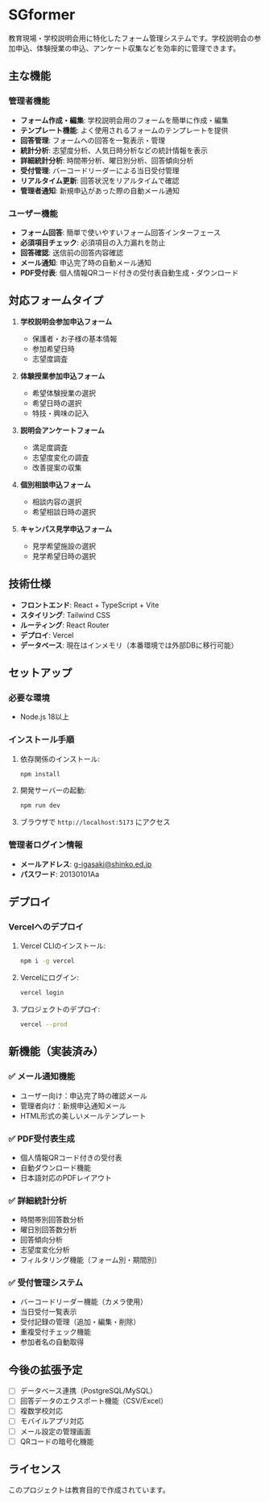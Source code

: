 # SGformer

教育現場・学校説明会用に特化したフォーム管理システムです。学校説明会の参加申込、体験授業の申込、アンケート収集などを効率的に管理できます。

## 主な機能

### 管理者機能
- **フォーム作成・編集**: 学校説明会用のフォームを簡単に作成・編集
- **テンプレート機能**: よく使用されるフォームのテンプレートを提供
- **回答管理**: フォームへの回答を一覧表示・管理
- **統計分析**: 志望度分析、人気日時分析などの統計情報を表示
- **詳細統計分析**: 時間帯分析、曜日別分析、回答傾向分析
- **受付管理**: バーコードリーダーによる当日受付管理
- **リアルタイム更新**: 回答状況をリアルタイムで確認
- **管理者通知**: 新規申込があった際の自動メール通知

### ユーザー機能
- **フォーム回答**: 簡単で使いやすいフォーム回答インターフェース
- **必須項目チェック**: 必須項目の入力漏れを防止
- **回答確認**: 送信前の回答内容確認
- **メール通知**: 申込完了時の自動メール通知
- **PDF受付表**: 個人情報QRコード付きの受付表自動生成・ダウンロード

## 対応フォームタイプ

1. **学校説明会参加申込フォーム**
   - 保護者・お子様の基本情報
   - 参加希望日時
   - 志望度調査

2. **体験授業参加申込フォーム**
   - 希望体験授業の選択
   - 希望日時の選択
   - 特技・興味の記入

3. **説明会アンケートフォーム**
   - 満足度調査
   - 志望度変化の調査
   - 改善提案の収集

4. **個別相談申込フォーム**
   - 相談内容の選択
   - 希望相談日時の選択

5. **キャンパス見学申込フォーム**
   - 見学希望施設の選択
   - 見学希望日時の選択

## 技術仕様

- **フロントエンド**: React + TypeScript + Vite
- **スタイリング**: Tailwind CSS
- **ルーティング**: React Router
- **デプロイ**: Vercel
- **データベース**: 現在はインメモリ（本番環境では外部DBに移行可能）

## セットアップ

### 必要な環境
- Node.js 18以上

### インストール手順

1. 依存関係のインストール:
   ```bash
   npm install
   ```

2. 開発サーバーの起動:
   ```bash
   npm run dev
   ```

3. ブラウザで `http://localhost:5173` にアクセス

### 管理者ログイン情報
- **メールアドレス**: g-igasaki@shinko.ed.jp
- **パスワード**: 20130101Aa

## デプロイ

### Vercelへのデプロイ

1. Vercel CLIのインストール:
   ```bash
   npm i -g vercel
   ```

2. Vercelにログイン:
   ```bash
   vercel login
   ```

3. プロジェクトのデプロイ:
   ```bash
   vercel --prod
   ```

## 新機能（実装済み）

### ✅ メール通知機能
- ユーザー向け：申込完了時の確認メール
- 管理者向け：新規申込通知メール
- HTML形式の美しいメールテンプレート

### ✅ PDF受付表生成
- 個人情報QRコード付きの受付表
- 自動ダウンロード機能
- 日本語対応のPDFレイアウト

### ✅ 詳細統計分析
- 時間帯別回答数分析
- 曜日別回答数分析
- 回答傾向分析
- 志望度変化分析
- フィルタリング機能（フォーム別・期間別）

### ✅ 受付管理システム
- バーコードリーダー機能（カメラ使用）
- 当日受付一覧表示
- 受付記録の管理（追加・編集・削除）
- 重複受付チェック機能
- 参加者名の自動取得

## 今後の拡張予定

- [ ] データベース連携（PostgreSQL/MySQL）
- [ ] 回答データのエクスポート機能（CSV/Excel）
- [ ] 複数学校対応
- [ ] モバイルアプリ対応
- [ ] メール設定の管理画面
- [ ] QRコードの暗号化機能

## ライセンス

このプロジェクトは教育目的で作成されています。
